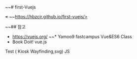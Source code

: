 ~~# first-Vuejs

~~<~~
~~https://hbzcir.github.io/first-vuejs/>


~~## 참고
* <https://vuejs.org/>
~~* Yamoo9 fastcampus Vue&ES6 Class
* Book Doit! vue.js


Test ( Kiosk Wayfinding,svg) JS
